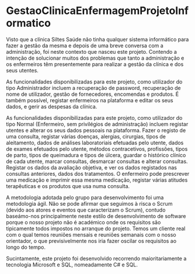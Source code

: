# GestaoClinicaEnfermagemProjetoInformatico

Visto que a clínica Siltes Saúde não tinha qualquer sistema informático para fazer a gestão da mesma e depois de uma breve conversa com a administração, foi neste contexto que nasceu este projeto. Contendo a intenção de solucionar muitos dos problemas que tanto a administração e os enfermeiros têm presentemente para realizar a gestão da clínica e dos seus utentes.

As funcionalidades disponibilizadas para este projeto, como utilizador do tipo Administrador incluem a recuperação de password, recuperação de nome de utilizador, gestão de fornecedores, encomendas e produtos. É também possível, registar enfermeiros na plataforma e editar os seus dados, e gerir as despesas da clínica.

As funcionalidades disponibilizadas para este projeto, como utilizador do tipo Normal (Enfermeiro, sem privilégios de administração) incluem registar utentes e alterar os seus dados pessoais na plataforma. Fazer o registo de uma consulta, registar várias doenças, alergias, cirurgias, tipos de aleitamento, dados de análises laboratoriais efetuadas pelo utente, dados de exames efetuados pelo utente, métodos contracetivos, profissões, tipos de parto, tipos de queimadura e tipos de úlcera, guardar o histórico clínico de cada utente, marcar consultas, desmarcar consultas e alterar consultas. Registar os dados da avaliação objetiva, e ver os dados registados nas consultas anteriores, dados dos tratamentos. O enfermeiro pode prescrever uma medicação e imprimir essa mesma medicação, registar várias atitudes terapêuticas e os produtos que usa numa consulta.

A metodologia adotada pelo grupo para desenvolvimento foi uma metodologia ágil. Não se pode afirmar que seguimos à risca o Scrum (devido aos atores e eventos que caracterizam o Scrum), contudo baseámo-nos principalmente neste estilo de desenvolvimento de software porque o nosso projeto não é académico onde os requisitos são tipicamente todos impostos no arranque do projeto. Temos um cliente real com o qual temos reuniões mensais e reuniões semanais com o nosso orientador, o que previsivelmente nos iria fazer oscilar os requisitos ao longo do tempo.

Sucintamente, este projeto foi desenvolvido recorrendo maioritariamente a tecnologia Microsoft e SQL, nomeadamente C# e SQL.
